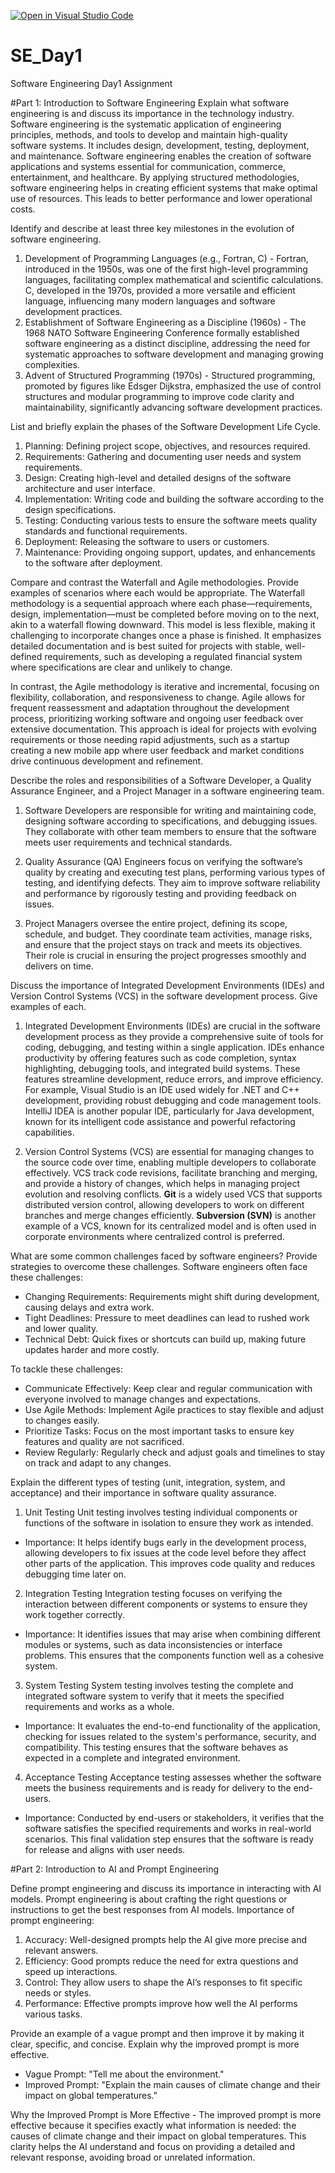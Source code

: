 [![Open in Visual Studio Code](https://classroom.github.com/assets/open-in-vscode-2e0aaae1b6195c2367325f4f02e2d04e9abb55f0b24a779b69b11b9e10269abc.svg)](https://classroom.github.com/online_ide?assignment_repo_id=15554492&assignment_repo_type=AssignmentRepo)
# SE_Day1
Software Engineering Day1 Assignment

#Part 1: Introduction to Software Engineering
Explain what software engineering is and discuss its importance in the technology industry.
Software engineering is the systematic application of engineering principles, methods, and tools to develop and maintain high-quality software systems. It includes design, development, testing, deployment, and maintenance.
Software engineering enables the creation of software applications and systems essential for communication, commerce, entertainment, and healthcare.
By applying structured methodologies, software engineering helps in creating efficient systems that make optimal use of resources. This leads to better performance and lower operational costs.

Identify and describe at least three key milestones in the evolution of software engineering.
1. Development of Programming Languages (e.g., Fortran, C) - Fortran, introduced in the 1950s, was one of the first high-level programming languages, facilitating complex mathematical and scientific calculations. C, developed in the 1970s, provided a more versatile and efficient language, influencing many modern languages and software development practices.
2. Establishment of Software Engineering as a Discipline (1960s) - The 1968 NATO Software Engineering Conference formally established software engineering as a distinct discipline, addressing the need for systematic approaches to software development and managing growing complexities.
3. Advent of Structured Programming (1970s) - Structured programming, promoted by figures like Edsger Dijkstra, emphasized the use of control structures and modular programming to improve code clarity and maintainability, significantly advancing software development practices.
   
List and briefly explain the phases of the Software Development Life Cycle.
1. Planning: Defining project scope, objectives, and resources required.
2. Requirements: Gathering and documenting user needs and system requirements.
3. Design: Creating high-level and detailed designs of the software architecture and user interface.
4. Implementation: Writing code and building the software according to the design specifications.
5. Testing: Conducting various tests to ensure the software meets quality standards and functional requirements.
6. Deployment: Releasing the software to users or customers.
7. Maintenance: Providing ongoing support, updates, and enhancements to the software after deployment.

Compare and contrast the Waterfall and Agile methodologies. Provide examples of scenarios where each would be appropriate.
The Waterfall methodology is a sequential approach where each phase—requirements, design, implementation—must be completed before moving on to the next, akin to a waterfall flowing downward. This model is less flexible, making it challenging to incorporate changes once a phase is finished. It emphasizes detailed documentation and is best suited for projects with stable, well-defined requirements, such as developing a regulated financial system where specifications are clear and unlikely to change.

In contrast, the Agile methodology is iterative and incremental, focusing on flexibility, collaboration, and responsiveness to change. Agile allows for frequent reassessment and adaptation throughout the development process, prioritizing working software and ongoing user feedback over extensive documentation. This approach is ideal for projects with evolving requirements or those needing rapid adjustments, such as a startup creating a new mobile app where user feedback and market conditions drive continuous development and refinement.

Describe the roles and responsibilities of a Software Developer, a Quality Assurance Engineer, and a Project Manager in a software engineering team.
1. Software Developers are responsible for writing and maintaining code, designing software according to specifications, and debugging issues. They collaborate with other team members to ensure that the software meets user requirements and technical standards.

2. Quality Assurance (QA) Engineers focus on verifying the software’s quality by creating and executing test plans, performing various types of testing, and identifying defects. They aim to improve software reliability and performance by rigorously testing and providing feedback on issues.

3. Project Managers oversee the entire project, defining its scope, schedule, and budget. They coordinate team activities, manage risks, and ensure that the project stays on track and meets its objectives. Their role is crucial in ensuring the project progresses smoothly and delivers on time.

Discuss the importance of Integrated Development Environments (IDEs) and Version Control Systems (VCS) in the software development process. Give examples of each.
1. Integrated Development Environments (IDEs) are crucial in the software development process as they provide a comprehensive suite of tools for coding, debugging, and testing within a single application. IDEs enhance productivity by offering features such as code completion, syntax highlighting, debugging tools, and integrated build systems. These features streamline development, reduce errors, and improve efficiency. For example, Visual Studio is an IDE used widely for .NET and C++ development, providing robust debugging and code management tools. IntelliJ IDEA is another popular IDE, particularly for Java development, known for its intelligent code assistance and powerful refactoring capabilities.

2. Version Control Systems (VCS) are essential for managing changes to the source code over time, enabling multiple developers to collaborate effectively. VCS track code revisions, facilitate branching and merging, and provide a history of changes, which helps in managing project evolution and resolving conflicts. **Git** is a widely used VCS that supports distributed version control, allowing developers to work on different branches and merge changes efficiently. **Subversion (SVN)** is another example of a VCS, known for its centralized model and is often used in corporate environments where centralized control is preferred.

What are some common challenges faced by software engineers? Provide strategies to overcome these challenges.
Software engineers often face these challenges:
- Changing Requirements: Requirements might shift during development, causing delays and extra work.
- Tight Deadlines: Pressure to meet deadlines can lead to rushed work and lower quality.
- Technical Debt: Quick fixes or shortcuts can build up, making future updates harder and more costly.

To tackle these challenges:
- Communicate Effectively: Keep clear and regular communication with everyone involved to manage changes and expectations.
- Use Agile Methods: Implement Agile practices to stay flexible and adjust to changes easily.
- Prioritize Tasks: Focus on the most important tasks to ensure key features and quality are not sacrificed.
- Review Regularly: Regularly check and adjust goals and timelines to stay on track and adapt to any changes.

Explain the different types of testing (unit, integration, system, and acceptance) and their importance in software quality assurance.
1. Unit Testing
Unit testing involves testing individual components or functions of the software in isolation to ensure they work as intended.
- Importance: It helps identify bugs early in the development process, allowing developers to fix issues at the code level before they affect other parts of the application. This improves code quality and reduces debugging time later on.

2. Integration Testing
Integration testing focuses on verifying the interaction between different components or systems to ensure they work together correctly.
- Importance: It identifies issues that may arise when combining different modules or systems, such as data inconsistencies or interface problems. This ensures that the components function well as a cohesive system.

3. System Testing
System testing involves testing the complete and integrated software system to verify that it meets the specified requirements and works as a whole.
- Importance: It evaluates the end-to-end functionality of the application, checking for issues related to the system's performance, security, and compatibility. This testing ensures that the software behaves as expected in a complete and integrated environment.

4. Acceptance Testing
Acceptance testing assesses whether the software meets the business requirements and is ready for delivery to the end-users.
- Importance: Conducted by end-users or stakeholders, it verifies that the software satisfies the specified requirements and works in real-world scenarios. This final validation step ensures that the software is ready for release and aligns with user needs.


#Part 2: Introduction to AI and Prompt Engineering


Define prompt engineering and discuss its importance in interacting with AI models.
Prompt engineering is about crafting the right questions or instructions to get the best responses from AI models. 
Importance of prompt engineering:
1. Accuracy: Well-designed prompts help the AI give more precise and relevant answers.
2. Efficiency: Good prompts reduce the need for extra questions and speed up interactions.
3. Control: They allow users to shape the AI’s responses to fit specific needs or styles.
4. Performance: Effective prompts improve how well the AI performs various tasks.

Provide an example of a vague prompt and then improve it by making it clear, specific, and concise. Explain why the improved prompt is more effective.
- Vague Prompt: "Tell me about the environment."
- Improved Prompt: "Explain the main causes of climate change and their impact on global temperatures."

Why the Improved Prompt is More Effective - The improved prompt is more effective because it specifies exactly what information is needed: the causes of climate change and their impact on global temperatures. This clarity helps the AI understand and focus on providing a detailed and relevant response, avoiding broad or unrelated information.